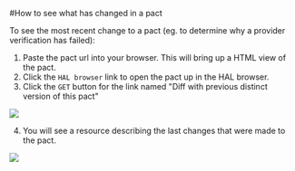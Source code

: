 #How to see what has changed in a pact

To see the most recent change to a pact (eg. to determine why a provider verification has failed):

1. Paste the pact url into your browser. This will bring up a HTML view of the pact.
2. Click the `HAL browser` link to open the pact up in the HAL browser.
3. Click the `GET` button for the link named "Diff with previous distinct version of this pact"

<img src="https://raw.githubusercontent.com/wiki/pact-foundation/pact_broker/images/diff-previous-distinct-link.png"/>

4. You will see a resource describing the last changes that were made to the pact.
<img src="https://raw.githubusercontent.com/wiki/pact-foundation/pact_broker/images/diff-previous-distinct.png"/>

